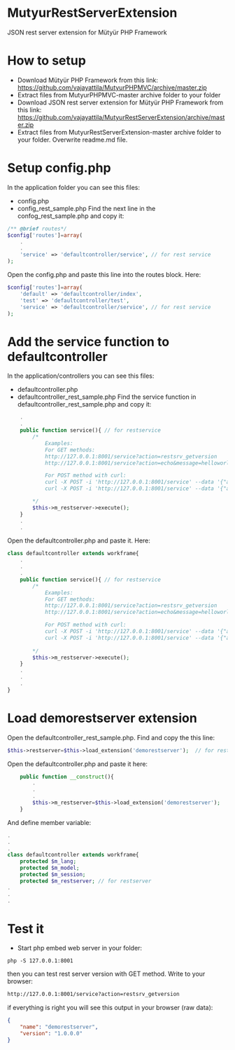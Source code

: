 # MutyurRestServerExtension
JSON rest server extension for Mütyür PHP Framework

# How to setup
- Download Mütyür PHP Framework from this link: https://github.com/vajayattila/MutyurPHPMVC/archive/master.zip
- Extract files from MutyurPHPMVC-master archive folder to your folder
- Download JSON rest server extension for Mütyür PHP Framework from this link: https://github.com/vajayattila/MutyurRestServerExtension/archive/master.zip
- Extract files from MutyurRestServerExtension-master archive folder to your folder. Overwrite readme.md file.
# Setup config.php
In the application folder you can see this files:
- config.php
- config_rest_sample.php
Find the next line in the confog_rest_sample.php and copy it:
```php
/** @brief routes*/
$config['routes']=array(
	.
	.
	'service' => 'defaultcontroller/service', // for rest service		
);		
```
Open the config.php and paste this line into the routes block. Here:
```php
$config['routes']=array(
	'default' => 'defaultcontroller/index',	
	'test' => 'defaultcontroller/test',
	'service' => 'defaultcontroller/service', // for rest service		<- new route for the rest service
);	
```
# Add the service function to defaultcontroller
In the application/controllers you can see this files:
- defaultcontroller.php
- defaultcontroller_rest_sample.php
Find the service function in defaultcontroller_rest_sample.php and copy it:
```php
	.
	.
	public function service(){ // for restservice
		/*
			Examples: 
			For GET methods:
			http://127.0.0.1:8001/service?action=restsrv_getversion
			http://127.0.0.1:8001/service?action=echo&message=helloworld

			For POST method with curl:
			curl -X POST -i 'http://127.0.0.1:8001/service' --data '{"action": "restsrv_getversion"}'
			curl -X POST -i 'http://127.0.0.1:8001/service' --data '{"action": "echo","message": "Hello World!"}'

		*/
		$this->m_restserver->execute(); 
	}
	.
	.
```
Open the defaultcontroller.php and paste it. Here:
```php
class defaultcontroller extends workframe{
	.
	.
	.
	public function service(){ // for restservice 
		/*
			Examples: 
			For GET methods:
			http://127.0.0.1:8001/service?action=restsrv_getversion
			http://127.0.0.1:8001/service?action=echo&message=helloworld

			For POST method with curl:
			curl -X POST -i 'http://127.0.0.1:8001/service' --data '{"action": "restsrv_getversion"}'
			curl -X POST -i 'http://127.0.0.1:8001/service' --data '{"action": "echo","message": "Hello World!"}'
			
		*/
		$this->m_restserver->execute(); 
	}	
	.
	.
	.
}
```
# Load demorestserver extension 
Open the defaultcontroller_rest_sample.php. Find and copy the this line:
```php
$this->restserver=$this->load_extension('demorestserver');	// for restserver
```
Open the defaultcontroller.php and paste it here:
```php
	public function __construct(){
		.
		.
		.		
		$this->m_restserver=$this->load_extension('demorestserver');	// for restserver
	}
```
And define member variable:
```php
.
.
.
class defaultcontroller extends workframe{
	protected $m_lang;
	protected $m_model;
	protected $m_session;
	protected $m_restserver; // for restserver
.
.
.
```
# Test it
- Start php embed web server in your folder:
```
php -S 127.0.0.1:8001
```
then you can test rest server version with GET method. Write to your browser:
```html
http://127.0.0.1:8001/service?action=restsrv_getversion
```
if everything is right you will see this output in your browser (raw data):
```json
{
    "name": "demorestserver",
    "version": "1.0.0.0"
}
```


